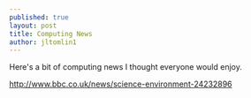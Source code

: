 ```yaml
---
published: true
layout: post
title: Computing News
author: jltomlin1
---
```



Here's a bit of computing news I thought everyone would enjoy.

http://www.bbc.co.uk/news/science-environment-24232896